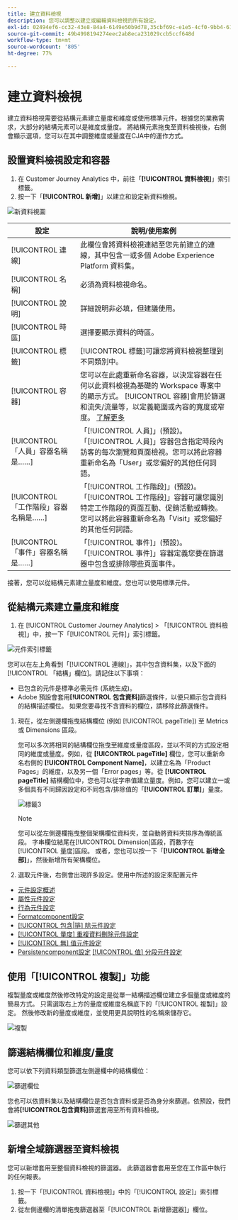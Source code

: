 ```yaml
---
title: 建立資料檢視
description: 您可以調整以建立或編輯資料檢視的所有設定。
exl-id: 02494ef6-cc32-43e8-84a4-6149e50b9d78,35cbf69c-e1e5-4cf0-9bb4-6105d3e4c78e
source-git-commit: 49b4998194274eec2ab8eca231029ccb5ccf648d
workflow-type: tm+mt
source-wordcount: '805'
ht-degree: 77%

---
```


# 建立資料檢視

建立資料檢視需要從結構元素建立量度和維度或使用標準元件。根據您的業務需求，大部分的結構元素可以是維度或量度。 將結構元素拖曳至資料檢視後，右側會顯示選項，您可以在其中調整維度或量度在CJA中的運作方式。

## 設置資料檢視設定和容器

1. 在 Customer Journey Analytics 中，前往「**[!UICONTROL 資料檢視]**」索引標籤。
2. 按一下「**[!UICONTROL 新增]**」以建立和設定新資料檢視。

![新資料視圖](assets/new-data-view.png)

| 設定 | 說明/使用案例 |
| --- | --- |
| [!UICONTROL 連線] | 此欄位會將資料檢視連結至您先前建立的連線，其中包含一或多個 Adobe Experience Platform 資料集。 |
| [!UICONTROL 名稱] | 必須為資料檢視命名。 |
| [!UICONTROL 說明] | 詳細說明非必填，但建議使用。 |
| [!UICONTROL 時區] | 選擇要顯示資料的時區。 |
| [!UICONTROL 標籤] | [!UICONTROL 標籤]可讓您將資料檢視整理到不同類別中。 |
| [!UICONTROL 容器] | 您可以在此處重新命名容器，以決定容器在任何以此資料檢視為基礎的 Workspace 專案中的顯示方式。 [!UICONTROL 容器]會用於篩選和流失/流量等，以定義範圍或內容的寬度或窄度。 [了解更多](https://experienceleague.adobe.com/docs/analytics-platform/using/cja-components/cja-filters/filters-overview.html?lang=zh-Hant#filter-containers) |
| [!UICONTROL 「人員」容器名稱是……] | 「[!UICONTROL 人員]」(預設)。「[!UICONTROL 人員]」容器包含指定時段內訪客的每次瀏覽和頁面檢視。您可以將此容器重新命名為「User」或您偏好的其他任何詞語。 |
| [!UICONTROL 「工作階段」容器名稱是……] | 「[!UICONTROL 工作階段]」(預設)。「[!UICONTROL 工作階段]」容器可讓您識別特定工作階段的頁面互動、促銷活動或轉換。您可以將此容器重新命名為「Visit」或您偏好的其他任何詞語。 |
| [!UICONTROL 「事件」容器名稱是……] | 「[!UICONTROL 事件]」(預設)。「[!UICONTROL 事件]」容器定義您要在篩選器中包含或排除哪些頁面事件。 |

接著，您可以從結構元素建立量度和維度。您也可以使用標準元件。

## 從結構元素建立量度和維度

1. 在 [!UICONTROL Customer Journey Analytics] > 「[!UICONTROL 資料檢視]」中，按一下「[!UICONTROL 元件]」索引標籤。

![元件索引標籤](assets/components-tab.png)

您可以在左上角看到「[!UICONTROL 連線]」，其中包含資料集，以及下面的[!UICONTROL 「結構」欄位]。請記住以下事項：

* 已包含的元件是標準必需元件 (系統生成)。
* Adobe 預設會套用&#x200B;**[!UICONTROL 包含資料]**&#x200B;篩選條件，以便只顯示包含資料的結構描述欄位。 如果您要尋找不含資料的欄位，請移除此篩選條件。

1. 現在，從左側邊欄拖曳結構欄位 (例如 [!UICONTROL pageTitle]) 至 Metrics 或 Dimensions 區段。

   您可以多次將相同的結構欄位拖曳至維度或量度區段，並以不同的方式設定相同的維度或量度。例如，從 **[!UICONTROL &#x200B;pageTitle]** &#x200B;欄位，您可以重新命名右側的 **[!UICONTROL Component Name]**，以建立名為「Product Pages」的維度，以及另一個「Error pages」等。從 **[!UICONTROL pageTitle]** 結構欄位中，您也可以從字串值建立量度。例如，您可以建立一或多個具有不同歸因設定和不同包含/排除值的「**[!UICONTROL 訂單]**」量度。

   ![標籤3](assets/components-tab-3.png)

   >[!NOTE]
   >
   >您可以從左側邊欄拖曳整個架構欄位資料夾，並自動將資料夾排序為傳統區段。 字串欄位結尾在[!UICONTROL Dimension]區段，而數字在[!UICONTROL 量度]區段。 或者，您也可以按一下「**[!UICONTROL 新增全部]**」，然後新增所有架構欄位。

1. 選取元件後，右側會出現許多設定。使用中所述的設定來配置元件

* [ 元件設定概述](/help/data-views/component-settings/overview.md)
* [ 屬性元件設定](/help/data-views/component-settings/attribution.md)
* [ 行為元件設定](/help/data-views/component-settings/behavior.md)
* [ Formatcomponent設定](/help/data-views/component-settings/format.md)
* [[!UICONTROL 包含|排] 除元件設定](/help/data-views/component-settings/include-exclude-values.md)
* [[!UICONTROL 量度] 重複資料刪除元件設定](/help/data-views/component-settings/metric-deduplication.md)
* [[!UICONTROL 無] 值元件設定](/help/data-views/component-settings/no-value-options.md)
* [ Persistencomponent設定](/help/data-views/component-settings/persistence.md)
   [[!UICONTROL 值] 分段元件設定](/help/data-views/component-settings/value-bucketing.md)

## 使用「[!UICONTROL 複製]」功能

複製量度或維度然後修改特定的設定是從單一結構描述欄位建立多個量度或維度的簡易方式。 只需選取右上方的量度或維度名稱底下的「[!UICONTROL 複製]」設定。 然後修改新的量度或維度，並使用更具說明性的名稱來儲存它。

![複製](assets/duplicate.png)

## 篩選結構欄位和維度/量度

您可以依下列資料類型篩選左側邊欄中的結構欄位：

![篩選欄位](assets/filter-fields.png)

您也可以依資料集以及結構欄位是否包含資料或是否為身分來篩選。依預設，我們會將&#x200B;**[!UICONTROL &#x200B;包含資料]**&#x200B;篩選套用至所有資料檢視。

![篩選其他](assets/filter-other.png)

## 新增全域篩選器至資料檢視

您可以新增套用至整個資料檢視的篩選器。 此篩選器會套用至您在工作區中執行的任何報表。

1. 按一下「[!UICONTROL 資料檢視]」中的「[!UICONTROL 設定]」索引標籤。
1. 從左側邊欄的清單拖曳篩選器至「[!UICONTROL 新增篩選器]」欄位。
